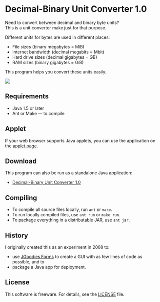 # Decimal-Binary Unit Converter 1.0

Need to convert between decimal and binary byte units?<br/>
This is a unit converter make just for that purpose.

Different units for bytes are used in different places:

* File sizes (binary megabytes = MiB)
* Internet bandwidth (decimal megabits = Mbit)
* Hard drive sizes (decimal gigabytes = GB)
* RAM sizes (binary gigabytes = GiB)

This program helps you convert these units easily.

<img src="https://raw.github.com/davidfstr/Decimal-Binary-Unit-Converter/master/docs/screenshot.png" />


## Requirements

* Java 1.5 or later
* Ant or Make &mdash; to compile


## Applet

If your web browser supports Java applets, you can use the application on the [applet page].

[applet page]: http://davidfstr.github.com/Decimal-Binary-Unit-Converter/

## Download

This program can also be run as a standalone Java application:

* [Decimal-Binary Unit Converter 1.0](http://davidfstr.github.com/Decimal-Binary-Unit-Converter/assets/DecBinUnitConverter-1.0.jar)


## Compiling

* To compile all source files locally, run `ant` or `make`.
* To run locally compiled files, use `ant run` or `make run`.
* To package everything in a distributable JAR, use `ant jar`.


## History

I originally created this as an experiment in 2008 to:

* use [JGoodies Forms] to create a GUI with as few lines of code as possible, and to
* package a Java app for deployment.

[JGoodies Forms]: http://www.jgoodies.com/freeware/libraries/forms/


## License

This software is freeware. For details, see the [LICENSE] file.

[LICENSE]: https://github.com/davidfstr/Decimal-Binary-Unit-Converter/blob/master/LICENSE.txt

